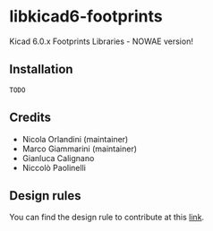 # libkicad6-footprints

Kicad 6.0.x Footprints Libraries - NOWAE version!

## Installation

    TODO

## Credits

* Nicola Orlandini (maintainer)
* Marco Giammarini (maintainer)
* Gianluca Calignano
* Niccolò Paolinelli

## Design rules

You can find the design rule to contribute at this [link](./RULES.md).
